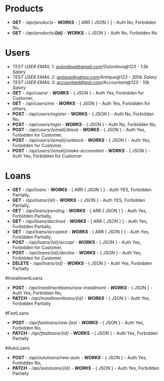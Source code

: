 # Products
- **GET** - */api/products* - **WORKS** - [ ARR { JSON } ] - Auth No, Forbidden No,
- **GET** - */api/products/**{id}*** - **WORKS** - { JSON } - Auth No, Forbidden No

# Users 
- *TEST USER EMAIL 1: gulordava@gmail.com/Gulordava@123 - 1.5k Salary*
- *TEST USER EMAIL 2: antique@yahoo.com/Antique@123 - 300k Salary*
- *TEST USER EMAIL 3: accountant@test.com/Accountant@123 - 10k Salary*
- **GET** - */api/users/ - **WORKS*** - { JSON } - Auth Yes, Forbidden for Customer,
- **GET** - */api/users/me - **WORKS*** - { JSON } - Auth Yes, Forbidden for others,
- **POST** - */api/users/register* - **WORKS** - { JSON } - Auth No, Forbidden No,
- **POST** - */api/users/login - **WORKS*** - { JSON } - Auth No, Forbidden No,
- **POST** - */api/users/{email}/block - **WORKS*** - { JSON } - Auth Yes, Forbidden for Customer, 
- **POST** - */api/users/{email}/unblock - **WORKS*** - { JSON } - Auth Yes, Forbidden for Customer, 
- **POST** - */api/users/{email}/make-accountant - **WORKS*** - { JSON } - Auth Yes, Forbidden for Customer
 
# Loans 
- **GET** - */api/loans* - **WORKS** - [ ARR { JSON } ] - Auth YES, Forbidden Partially,
- **GET** - */api/loans/{id} - **WORKS*** - { JSON } - Auth YES, Forbidden Partially,
- **GET** - */api/loans/pending - **WORKS*** - [ ARR { JSON } ] - Auth Yes, Forbidden Partially,
- **GET** - */api/loans/declined - **WORKS*** - [ ARR { JSON } ] - Auth Yes, Forbidden Partially,
- **GET** - */api/loans/accepted - **WORKS*** - [ ARR { JSON } ] - Auth Yes, Forbidden Partially,
- **POST** - */api/loans/{id}/accept - **WORKS*** - { JSON } - Auth Yes, Forbidden for Customer,
- **POST** - */api/loans/{id}/decline - **WORKS*** - { JSON } - Auth Yes, Forbidden for Customer,
- **DELETE** - */api/loans/{id} - **WORKS*** - { JSON } - Auth Yes, Forbidden Partially

#InstallmentLoans
- **POST** - */api/installmentloans/new-installment - **WORKS*** - { JSON } - Auth Yes, Forbidden No,
- **PATCH** - */api/installmentloans/{id} - **WORKS*** - { JSON } - Auth Yes, Forbidden Partially

#FastLoans
- **POST** - */api/fastloans/new-fast - **WORKS*** - { JSON } - Auth Yes, Forbidden No,
- **PATCH** - */api/fastloans/{id} - **WORKS*** - { JSON } - Auth Yes, Forbidden Partially
 
#AutoLoans
- **POST** - */api/autoloans/new-auto - **WORKS*** - { JSON } - Auth Yes, Forbidden No,
- **PATCH** - */api/autoloans/{id} - **WORKS*** - { JSON } - Auth Yes, Forbidden Partially
